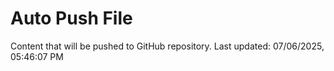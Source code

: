 # Auto Push File

Content that will be pushed to GitHub repository.
Last updated: 07/06/2025, 05:46:07 PM